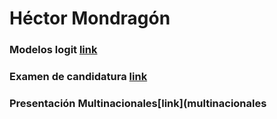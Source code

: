 # Héctor Mondragón

### Modelos logit [link](prueba)

### Examen de candidatura [link](candidatura)

### Presentación Multinacionales[link](multinacionales



